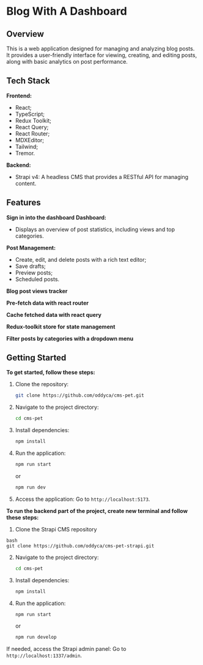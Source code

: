 # Blog With A Dashboard

## Overview
This is a web application designed for managing and analyzing blog posts. It provides a user-friendly interface for viewing, creating, and editing posts, along with basic analytics on post performance.

## Tech Stack
**Frontend:**
  - React;
  - TypeScript;
  - Redux Toolkit;
  - React Query;
  - React Router;
  - MDXEditor;
  - Tailwind;
  - Tremor.

**Backend:**
  - Strapi v4: A headless CMS that provides a RESTful API for managing content.

## Features
**Sign in into the dashboard**
**Dashboard:** 
  - Displays an overview of post statistics, including views and top categories.
  
**Post Management:**
  - Create, edit, and delete posts with a rich text editor;
  - Save drafts;
  - Preview posts;
  - Scheduled posts.

**Blog post views tracker**

**Pre-fetch data with react router**

**Cache fetched data with react query**

**Redux-toolkit store for state management**

**Filter posts by categories with a dropdown menu**

## Getting Started
**To get started, follow these steps:**

1. Clone the repository:
   ```bash
   git clone https://github.com/oddyca/cms-pet.git
   ```

2. Navigate to the project directory:
   ```bash
   cd cms-pet
   ```

3. Install dependencies:
   ```bash
   npm install
   ```

4. Run the application:
   ```bash
   npm run start
   ```
   or
   ```bash
   npm run dev
   ```
5. Access the application:
   Go to `http://localhost:5173`.

**To run the backend part of the project, create new terminal and follow these steps:**

1. Clone the Strapi CMS repository
```
bash
git clone https://github.com/oddyca/cms-pet-strapi.git
```
2. Navigate to the project directory:
   ```bash
   cd cms-pet
   ```

3. Install dependencies:
   ```bash
   npm install
   ```

4. Run the application:
   ```bash
   npm run start
   ```
   or
   ```bash
   npm run develop
   ```

If needed, access the Strapi admin panel:
   Go to `http://localhost:1337/admin`.

